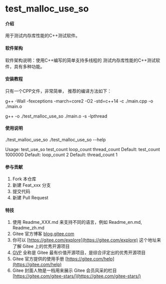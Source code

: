 # test_malloc_use_so

#### 介绍
用于测试内存库性能的C++测试软件。

#### 软件架构
软件架构说明：使用C++编写的简单支持多线程的 测试内存库性能的C++测试软件，具有多种功能。


#### 安装教程
只有一个CPP文件，非常简单， 推荐的编译方法如下：

g++ -Wall -fexceptions -march=core2 -O2 -std=c++14 -c ./main.cpp -o ./main.o

g++ -o ./test_malloc_use_so ./main.o  -s  -lpthread

#### 使用说明

./test_malloc_use_so 
./test_malloc_use_so --help

Usage: test_use_so  test_count  loop_count  thread_count
Default:  test_count 1000000
Default:  loop_count 2
Default:  thread_count 1


#### 参与贡献

1.  Fork 本仓库
2.  新建 Feat_xxx 分支
3.  提交代码
4.  新建 Pull Request


#### 特技

1.  使用 Readme\_XXX.md 来支持不同的语言，例如 Readme\_en.md, Readme\_zh.md
2.  Gitee 官方博客 [blog.gitee.com](https://blog.gitee.com)
3.  你可以 [https://gitee.com/explore](https://gitee.com/explore) 这个地址来了解 Gitee 上的优秀开源项目
4.  [GVP](https://gitee.com/gvp) 全称是 Gitee 最有价值开源项目，是综合评定出的优秀开源项目
5.  Gitee 官方提供的使用手册 [https://gitee.com/help](https://gitee.com/help)
6.  Gitee 封面人物是一档用来展示 Gitee 会员风采的栏目 [https://gitee.com/gitee-stars/](https://gitee.com/gitee-stars/)
